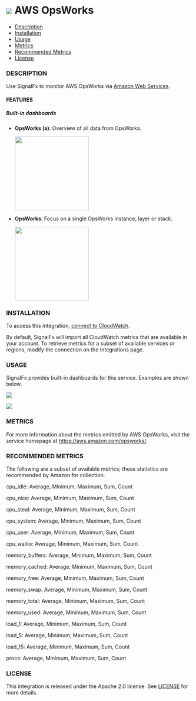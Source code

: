 # ![](./img/integration_awsopsworks.png) AWS OpsWorks

- [Description](#description)
- [Installation](#installation)
- [Usage](#usage)
- [Metrics](#metrics)
- [Recommended Metrics](#recommended-metrics)
- [License](#license)

### DESCRIPTION

Use SignalFx to monitor AWS OpsWorks via [Amazon Web Services](https://github.com/signalfx/integrations/tree/master/aws)[](sfx_link:aws).

#### FEATURES

##### Built-in dashboards

- **OpsWorks (a)**: Overview of all data from OpsWorks.

  [<img src='./img/dashboard_opsworks_a.png' width=200px>](./img/dashboard_opsworks_a.png)

- **OpsWorks**: Focus on a single OpsWorks instance, layer or stack.

  [<img src='./img/dashboard_opsworks_instance.png' width=200px>](./img/dashboard_opsworks_instance.png)

### INSTALLATION

To access this integration, [connect to CloudWatch](https://github.com/signalfx/integrations/tree/master/aws)[](sfx_link:aws).

By default, SignalFx will import all CloudWatch metrics that are available in your account. To retrieve metrics for a subset of available services or regions, modify the connection on the Integrations page.

### USAGE

SignalFx provides built-in dashboards for this service. Examples are shown below.

![](./img/dashboard_opsworks_a.png)

![](./img/dashboard_opsworks_instance.png)

### METRICS

For more information about the metrics emitted by AWS OpsWorks, visit the service homepage at <a target="_blank" href="https://aws.amazon.com/opsworks/">https://aws.amazon.com/opsworks/</a>.

### RECOMMENDED METRICS 

The following are a subset of available metrics; these statistics are recommended by Amazon for collection.

cpu_idle: Average, Minimum, Maximum, Sum, Count

cpu_nice: Average, Minimum, Maximum, Sum, Count

cpu_steal: Average, Minimum, Maximum, Sum, Count

cpu_system: Average, Minimum, Maximum, Sum, Count

cpu_user: Average, Minimum, Maximum, Sum, Count

cpu_waitio: Average, Minimum, Maximum, Sum, Count

memory_buffers: Average, Minimum, Maximum, Sum, Count

memory_cached: Average, Minimum, Maximum, Sum, Count

memory_free: Average, Minimum, Maximum, Sum, Count

memory_swap: Average, Minimum, Maximum, Sum, Count

memory_total: Average, Minimum, Maximum, Sum, Count

memory_used: Average, Minimum, Maximum, Sum, Count

load_1: Average, Minimum, Maximum, Sum, Count

load_5: Average, Minimum, Maximum, Sum, Count

load_15: Average, Minimum, Maximum, Sum, Count

procs: Average, Minimum, Maximum, Sum, Count


### LICENSE

This integration is released under the Apache 2.0 license. See [LICENSE](./LICENSE) for more details.
